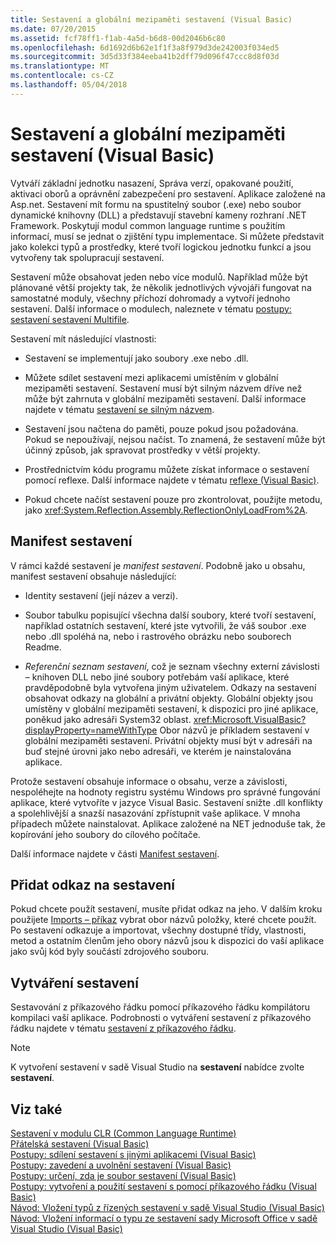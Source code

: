 ```yaml
---
title: Sestavení a globální mezipaměti sestavení (Visual Basic)
ms.date: 07/20/2015
ms.assetid: fcf78ff1-f1ab-4a5d-b6d8-00d2046b6c80
ms.openlocfilehash: 6d1692d6b62e1f1f3a8f979d3de242003f034ed5
ms.sourcegitcommit: 3d5d33f384eeba41b2dff79d096f47ccc8d8f03d
ms.translationtype: MT
ms.contentlocale: cs-CZ
ms.lasthandoff: 05/04/2018
---
```

# <a name="assemblies-and-the-global-assembly-cache-visual-basic"></a>Sestavení a globální mezipaměti sestavení (Visual Basic)
Vytváří základní jednotku nasazení, Správa verzí, opakované použití, aktivaci oborů a oprávnění zabezpečení pro sestavení. Aplikace založené na Asp.net. Sestavení mít formu na spustitelný soubor (.exe) nebo soubor dynamické knihovny (DLL) a představují stavební kameny rozhraní .NET Framework. Poskytují modul common language runtime s použitím informací, musí se jednat o zjištění typu implementace. Si můžete představit jako kolekci typů a prostředky, které tvoří logickou jednotku funkcí a jsou vytvořeny tak spolupracují sestavení.  
  
 Sestavení může obsahovat jeden nebo více modulů. Například může být plánované větší projekty tak, že několik jednotlivých vývojáři fungovat na samostatné moduly, všechny příchozí dohromady a vytvoří jednoho sestavení. Další informace o modulech, naleznete v tématu [postupy: sestavení sestavení Multifile](../../../../framework/app-domains/how-to-build-a-multifile-assembly.md).  
  
 Sestavení mít následující vlastnosti:  
  
-   Sestavení se implementují jako soubory .exe nebo .dll.  
  
-   Můžete sdílet sestavení mezi aplikacemi umístěním v globální mezipaměti sestavení. Sestavení musí být silným názvem dříve než může být zahrnuta v globální mezipaměti sestavení. Další informace najdete v tématu [sestavení se silným názvem](../../../../framework/app-domains/strong-named-assemblies.md).  
  
-   Sestavení jsou načtena do paměti, pouze pokud jsou požadována. Pokud se nepoužívají, nejsou načíst. To znamená, že sestavení může být účinný způsob, jak spravovat prostředky v větší projekty.  
  
-   Prostřednictvím kódu programu můžete získat informace o sestavení pomocí reflexe. Další informace najdete v tématu [reflexe (Visual Basic)](../../../../visual-basic/programming-guide/concepts/reflection.md).  
  
-   Pokud chcete načíst sestavení pouze pro zkontrolovat, použijte metodu, jako <xref:System.Reflection.Assembly.ReflectionOnlyLoadFrom%2A>.  
  
## <a name="assembly-manifest"></a>Manifest sestavení  
 V rámci každé sestavení je *manifest sestavení*. Podobně jako u obsahu, manifest sestavení obsahuje následující:  
  
-   Identity sestavení (její název a verzi).  
  
-   Soubor tabulku popisující všechna další soubory, které tvoří sestavení, například ostatních sestavení, které jste vytvořili, že váš soubor .exe nebo .dll spoléhá na, nebo i rastrového obrázku nebo souborech Readme.  
  
-   *Referenční seznam sestavení*, což je seznam všechny externí závislosti – knihoven DLL nebo jiné soubory potřebám vaší aplikace, které pravděpodobně byla vytvořena jiným uživatelem. Odkazy na sestavení obsahovat odkazy na globální a privátní objekty. Globální objekty jsou umístěny v globální mezipaměti sestavení, k dispozici pro jiné aplikace, poněkud jako adresáři System32 oblast. <xref:Microsoft.VisualBasic?displayProperty=nameWithType> Obor názvů je příkladem sestavení v globální mezipaměti sestavení. Privátní objekty musí být v adresáři na buď stejné úrovni jako nebo adresáři, ve kterém je nainstalována aplikace.  
  
 Protože sestavení obsahuje informace o obsahu, verze a závislosti, nespoléhejte na hodnoty registru systému Windows pro správné fungování aplikace, které vytvoříte v jazyce Visual Basic. Sestavení snižte .dll konflikty a spolehlivější a snazší nasazování zpřístupnit vaše aplikace. V mnoha případech můžete nainstalovat. Aplikace založené na NET jednoduše tak, že kopírování jeho soubory do cílového počítače.  
  
 Další informace najdete v části [Manifest sestavení](../../../../framework/app-domains/assembly-manifest.md).  
  
## <a name="adding-a-reference-to-an-assembly"></a>Přidat odkaz na sestavení  
 Pokud chcete použít sestavení, musíte přidat odkaz na jeho. V dalším kroku použijete [Imports – příkaz](../../../../visual-basic/language-reference/statements/imports-statement-net-namespace-and-type.md) vybrat obor názvů položky, které chcete použít. Po sestavení odkazuje a importovat, všechny dostupné třídy, vlastnosti, metod a ostatním členům jeho obory názvů jsou k dispozici do vaší aplikace jako svůj kód byly součástí zdrojového souboru.  
  
## <a name="creating-an-assembly"></a>Vytváření sestavení  
 Sestavování z příkazového řádku pomocí příkazového řádku kompilátoru kompilaci vaší aplikace. Podrobnosti o vytváření sestavení z příkazového řádku najdete v tématu [sestavení z příkazového řádku](../../../../visual-basic/reference/command-line-compiler/building-from-the-command-line.md).  
  
> [!NOTE]
>  K vytvoření sestavení v sadě Visual Studio na **sestavení** nabídce zvolte **sestavení**.  
  
## <a name="see-also"></a>Viz také  
 [Sestavení v modulu CLR (Common Language Runtime)](../../../../framework/app-domains/assemblies-in-the-common-language-runtime.md)  
 [Přátelská sestavení (Visual Basic)](friend-assemblies.md)  
 [Postupy: sdílení sestavení s jinými aplikacemi (Visual Basic)](how-to-share-an-assembly-with-other-applications.md)  
 [Postupy: zavedení a uvolnění sestavení (Visual Basic)](how-to-load-and-unload-assemblies.md)  
 [Postupy: určení, zda je soubor sestavení (Visual Basic)](how-to-determine-if-a-file-is-an-assembly.md)  
 [Postupy: vytvoření a použití sestavení s pomocí příkazového řádku (Visual Basic)](how-to-create-and-use-assemblies-using-the-command-line.md)  
 [Návod: Vložení typů z řízených sestavení v sadě Visual Studio (Visual Basic)](walkthrough-embedding-types-from-managed-assemblies-in-vs.md)  
 [Návod: Vložení informací o typu ze sestavení sady Microsoft Office v sadě Visual Studio (Visual Basic)](walkthrough-embedding-type-information-from-microsoft-office-assemblies-in-vs.md)
